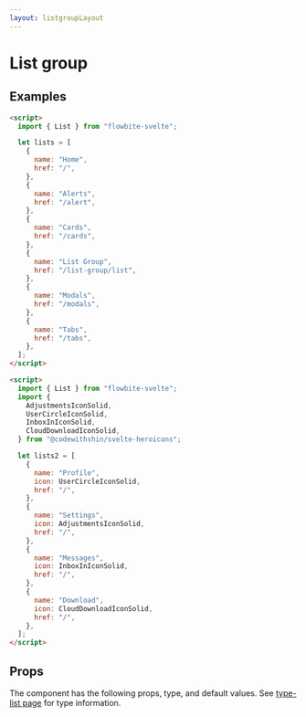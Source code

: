 ```yaml
---
layout: listgroupLayout
---
```


<script>
  import { List, Table, TableDefaultRow }from '$lib/index';
  import {
    AdjustmentsIconSolid,
    UserCircleIconSolid,
    InboxInIconSolid,
    CloudDownloadIconSolid,
  } from "@codewithshin/svelte-heroicons";
  import componentProps from '../props/List.json'
  // Props table
  export let items = componentProps.props
	let propHeader = ['Name', 'Type', 'Default']
	// console.log(items)
	let divClass='w-full relative overflow-x-auto shadow-md sm:rounded-lg'

  let lists = [
    {
      name: "Home",
      href: "/",
    },
    {
      name: "Alerts",
      href: "/alert",
    },
    {
      name: "Cards",
      href: "/cards",
    },
    {
      name: "List Group",
      href: "/list-group/list",
    },
    {
      name: "Modals",
      href: "/modals",
    },
    {
      name: "Tabs",
      href: "/tabs",
    },
  ];
  let lists2 = [
    {
      name: "Profile",
      icon: UserCircleIconSolid,
      href: "/",
    },
    {
      name: "Settings",
      icon: AdjustmentsIconSolid,
      href: "/",
    },
    {
      name: "Messages",
      icon: InboxInIconSolid,
      href: "/",
    },
    {
      name: "Download",
      icon: CloudDownloadIconSolid,
      href: "/",
    },
  ];
</script>

<h1 class="text-3xl w-full dark:text-white py-8">List group</h1>

<h2 class="text-2xl w-full dark:text-white py-8">Examples</h2>

<div
  class="container flex flex-wrap space-x-8 justify-center rounded-xl my-4 mx-auto bg-gradient-to-r bg-white dark:bg-gray-900 border border-gray-200 dark:border-gray-700 p-2 sm:p-6"
>
 <List {lists} />
</div>


```html
<script>
  import { List } from "flowbite-svelte";

  let lists = [
    {
      name: "Home",
      href: "/",
    },
    {
      name: "Alerts",
      href: "/alert",
    },
    {
      name: "Cards",
      href: "/cards",
    },
    {
      name: "List Group",
      href: "/list-group/list",
    },
    {
      name: "Modals",
      href: "/modals",
    },
    {
      name: "Tabs",
      href: "/tabs",
    },
  ];
</script>
````

<div
  class="container flex flex-wrap space-x-8 justify-center rounded-xl my-4 mx-auto bg-gradient-to-r bg-white dark:bg-gray-900 border border-gray-200 dark:border-gray-700 p-2 sm:p-6"
>
  <List lists={lists2} />
</div>

```html
<script>
  import { List } from "flowbite-svelte";
  import {
    AdjustmentsIconSolid,
    UserCircleIconSolid,
    InboxInIconSolid,
    CloudDownloadIconSolid,
  } from "@codewithshin/svelte-heroicons";

  let lists2 = [
    {
      name: "Profile",
      icon: UserCircleIconSolid,
      href: "/",
    },
    {
      name: "Settings",
      icon: AdjustmentsIconSolid,
      href: "/",
    },
    {
      name: "Messages",
      icon: InboxInIconSolid,
      href: "/",
    },
    {
      name: "Download",
      icon: CloudDownloadIconSolid,
      href: "/",
    },
  ];
</script>
```

<h2 class="text-2xl w-full dark:text-white py-8">Props</h2>

<p>The component has the following props, type, and default values. See <a href="/type-list" class="text-blue-600 hover:underline dark:text-blue-500">type-list page</a> for type information.</p>

<Table header={propHeader} {divClass} >
  <TableDefaultRow {items} rowState='hover' />
</Table>
